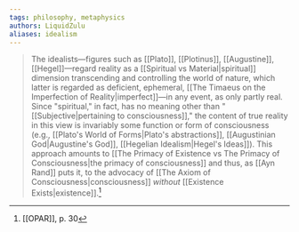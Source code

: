 ```yaml
---
tags: philosophy, metaphysics
authors: LiquidZulu
aliases: idealism
---
```


>The idealists—figures such as [[Plato]], [[Plotinus]], [[Augustine]], [[Hegel]]—regard reality as a [[Spiritual vs Material|spiritual]] dimension transcending and controlling the world of nature, which latter is regarded as deficient, ephemeral, [[The Timaeus on the Imperfection of Reality|imperfect]]—in any event, as only partly real. Since "spiritual," in fact, has no meaning other than "[[Subjective|pertaining to consciousness]]," the content of true reality in this view is invariably some function or form of consciousness (e.g., [[Plato's World of Forms|Plato's abstractions]], [[Augustinian God|Augustine's God]], [[Hegelian Idealism|Hegel's Ideas]]). This approach amounts to [[The Primacy of Existence vs The Primacy of Consciousness|the primacy of consciousness]] and thus, as [[Ayn Rand]] puts it, to the advocacy of [[The Axiom of Consciousness|consciousness]] *without* [[Existence Exists|existence]].[^1]

[^1]: [[OPAR]], p. 30